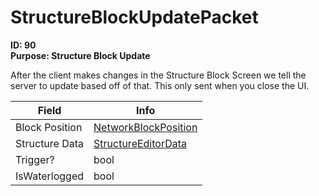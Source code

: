 # StructureBlockUpdatePacket

**ID: 90**  
**Purpose: Structure Block Update**  

After the client makes changes in the Structure Block Screen we tell the server to update based off of that. This only sent when you close the UI.

<table><thead><tr><th>Field</th><th>Info</th></tr></thead><tbody>
<tr><td>Block Position</td><td><a href="../types/NetworkBlockPosition.md">NetworkBlockPosition</a></td></tr>
<tr><td>Structure Data</td><td><a href="../types/StructureEditorData.md">StructureEditorData</a></td></tr>
<tr><td>Trigger?</td><td>bool</td></tr>
<tr><td>IsWaterlogged</td><td>bool</td></tr>
</tbody></table>